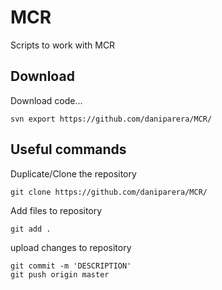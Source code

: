 MCR
===

Scripts to work with MCR

Download
-------

Download code...
```
svn export https://github.com/daniparera/MCR/
```

Useful commands
-------

Duplicate/Clone the repository

```
git clone https://github.com/daniparera/MCR/
```

Add files to repository

```
git add .
```

upload changes to repository

```
git commit -m 'DESCRIPTION'
git push origin master
```
